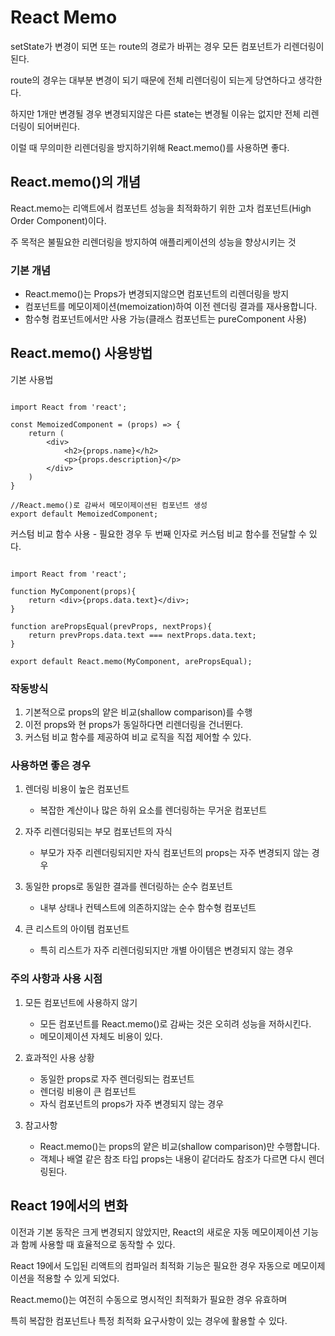 # React Memo

setState가 변경이 되면 또는 route의 경로가 바뀌는 경우 모든 컴포넌트가 리렌더링이 된다.

route의 경우는 대부분 변경이 되기 때문에 전체 리렌더링이 되는게 당연하다고 생각한다.

하지만 1개만 변경될 경우 변경되지않은 다른 state는 변경될 이유는 없지만 전체 리렌더링이 되어버린다.

이럴 때 무의미한 리렌더링을 방지하기위해 React.memo()를 사용하면 좋다.

## React.memo()의 개념

React.memo는 리액트에서 컴포넌트 성능을 최적화하기 위한 고차 컴포넌트(High Order Component)이다.

주 목적은 불필요한 리렌더링을 방지하여 애플리케이션의 성능을 향상시키는 것

### 기본 개념

- React.memo()는 Props가 변경되지않으면 컴포넌트의 리렌더링을 방지
- 컴포넌트를 메모이제이션(memoization)하여 이전 렌더링 결과를 재사용합니다.
- 함수형 컴포넌트에서만 사용 가능(클래스 컴포넌트는 pureComponent 사용)

## React.memo() 사용방법

기본 사용법

```

import React from 'react';

const MemoizedComponent = (props) => {
    return (
        <div>
            <h2>{props.name}</h2>
            <p>{props.description}</p>
        </div>
    )
}

//React.memo()로 감싸서 메모이제이션된 컴포넌트 생성
export default MemoizedComponent;

```

커스텀 비교 함수 사용 - 필요한 경우 두 번째 인자로 커스텀 비교 함수를 전달할 수 있다.

```

import React from 'react';

function MyComponent(props){
    return <div>{props.data.text}</div>;
}

function arePropsEqual(prevProps, nextProps){
    return prevProps.data.text === nextProps.data.text;
}

export default React.memo(MyComponent, arePropsEqual);

```

### 작동방식

1. 기본적으로 props의 얕은 비교(shallow comparison)를 수행
2. 이전 props와 현 props가 동일하다면 리렌더링을 건너뛴다.
3. 커스텀 비교 함수를 제공하여 비교 로직을 직접 제어할 수 있다.

### 사용하면 좋은 경우

1. 렌더링 비용이 높은 컴포넌트

   - 복잡한 계산이나 많은 하위 요소를 렌더링하는 무거운 컴포넌트

2. 자주 리렌더링되는 부모 컴포넌트의 자식

   - 부모가 자주 리렌더링되지만 자식 컴포넌트의 props는 자주 변경되지 않는 경우

3. 동일한 props로 동일한 결과를 렌더링하는 순수 컴포넌트

   - 내부 상태나 컨텍스트에 의존하지않는 순수 함수형 컴포넌트

4. 큰 리스트의 아이템 컴포넌트
   - 특히 리스트가 자주 리렌더링되지만 개별 아이템은 변경되지 않는 경우

### 주의 사항과 사용 시점

1. 모든 컴포넌트에 사용하지 않기

   - 모든 컴포넌트를 React.memo()로 감싸는 것은 오히려 성능을 저하시킨다.
   - 메모이제이션 자체도 비용이 있다.

2. 효과적인 사용 상황

   - 동일한 props로 자주 렌더링되는 컴포넌트
   - 렌더링 비용이 큰 컴포넌트
   - 자식 컴포넌트의 props가 자주 변경되지 않는 경우

3. 참고사항
   - React.memo()는 props의 얕은 비교(shallow comparison)만 수행합니다.
   - 객체나 배열 같은 참조 타입 props는 내용이 같더라도 참조가 다르면 다시 렌더링된다.

## React 19에서의 변화

이전과 기본 동작은 크게 변경되지 않았지만, React의 새로운 자동 메모이제이션 기능과 함께 사용할 때 효율적으로 동작할 수 있다.

React 19에서 도입된 리액트의 컴파일러 최적화 기능은 필요한 경우 자동으로 메모이제이션을 적용할 수 있게 되었다.

React.memo()는 여전히 수동으로 명시적인 최적화가 필요한 경우 유효하며

특히 복잡한 컴포넌트나 특정 최적화 요구사항이 있는 경우에 활용할 수 있다.
